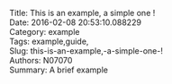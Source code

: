 Title: This is an example, a simple one !  
Date: 2016-02-08 20:53:10.088229  
Category: example  
Tags: example,guide,  
Slug: this-is-an-example,-a-simple-one-!  
Authors: N07070  
Summary: A brief example  

 